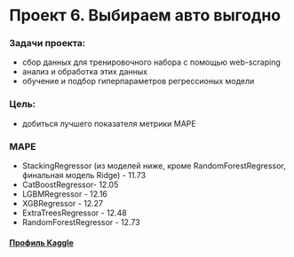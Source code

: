# Проект 6. Выбираем авто выгодно

### Задачи проекта:

 - сбор данных для тренировочного набора с помощью web-scraping
 - анализ и обработка этих данных
 - обучение и подбор гиперпараметров регрессионых модели

### Цель:
 - добиться лучшего показателя метрики MAPE


### MAPE
 - StackingRegressor (из моделей ниже, кроме RandomForestRegressor,  финальная модель Ridge) - 11.73
 - CatBoostRegressor- 12.05
 - LGBMRegressor - 12.16
 - XGBRegressor - 12.27
 - ExtraTreesRegressor - 12.48
 - RandomForestRegressor - 12.73

 #### [Профиль Kaggle](https://www.kaggle.com/phxphxphx)